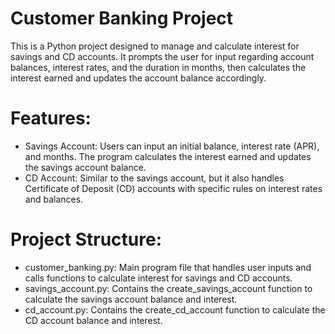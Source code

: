 # Customer Banking Project

This is a Python project designed to manage and calculate interest for savings and CD accounts. It prompts the user for input regarding account balances, interest rates, and the duration in months, then calculates the interest earned and updates the account balance accordingly.

# Features:
  - Savings Account: Users can input an initial balance, interest rate (APR), and months. The program calculates the interest earned and updates the savings account balance.
  - CD Account: Similar to the savings account, but it also handles Certificate of Deposit (CD) accounts with specific rules on interest rates and balances.

# Project Structure:
  - customer_banking.py: Main program file that handles user inputs and calls functions to calculate interest for savings and CD accounts.
  - savings_account.py: Contains the create_savings_account function to calculate the savings account balance and interest.
  - cd_account.py: Contains the create_cd_account function to calculate the CD account balance and interest.

